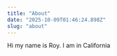```yaml
---
title: "About"
date: "2025-10-09T01:46:24.898Z"
slug: "about"
---
```



Hi my name is Roy. I am in California


